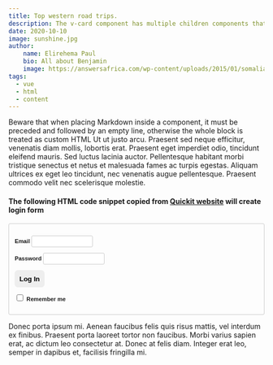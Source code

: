 ```yaml
---
title: Top western road trips.
description: The v-card component has multiple children components that help you build complex examples without having to worry about spacing. This example is comprised of the v-card-title, v-card-text and v-card-actions components. You can write HTML in your Markdown since the next page has been already pre-rendered. Lorem ipsum dolor sit amet, consectetur adipiscing elit, sed do eiusmod tempor incididunt ut labore et dolore magna aliqua. Ut enim ad minim veniam, quis nostrud exercitation ullamco laboris nisi ut aliquip ex ea commodo consequat. Duis aute irure dolor in reprehenderit in voluptate velit esse cillum dolore
date: 2020-10-10
image: sunshine.jpg
author: 
    name: Elirehema Paul
    bio: All about Benjamin
    image: https://answersafrica.com/wp-content/uploads/2015/01/somalia.jpg
tags:
  - vue
  - html
  - content
---
```

Beware that when placing Markdown inside a component, it must be preceded and followed by an empty line, otherwise the whole block is treated as custom HTML Ut ut justo arcu. Praesent sed neque efficitur, venenatis diam mollis, lobortis erat. Praesent eget imperdiet odio, tincidunt eleifend mauris. Sed luctus lacinia auctor. Pellentesque habitant morbi tristique senectus et netus et malesuada fames ac turpis egestas. Aliquam ultrices ex eget leo tincidunt, nec venenatis augue pellentesque. Praesent commodo velit nec scelerisque molestie.

#### The following HTML code snippet copied from <a href="https://www.quackit.com/html/html_editors/scratchpad/?example=/html/codes/html_form_code_with_bootstrap_grid_system" target="_blank">Quickit website</a>  will create login form



<!DOCTYPE html>
<html lang="en">
<head>
<meta charset="utf-8">
<meta name="viewport" content="width=device-width, initial-scale=1">
<meta http-equiv="x-ua-compatible" content="ie=edge">
<title>My Example</title>

<!-- CSS -->
<style>
.myForm {
font-family: "Lucida Sans Unicode", "Lucida Grande", sans-serif;
font-size: 0.8em;
padding: 1em;
border: 1px solid #ccc;
border-radius: 3px;
}

.myForm * {
box-sizing: border-box;
}

.myForm label {
padding: 0;
font-weight: bold;
}

.myForm input {
border: 1px solid #ccc;
border-radius: 3px;
font-family: "Lucida Sans Unicode", "Lucida Grande", sans-serif;
font-size: 0.9em;
padding: 0.5em;
}

.myForm input[type="email"],
.myForm input[type="password"] {
width: 12em;
}

.myForm button {
padding: 0.7em;
border-radius: 0.5em;
background: #eee;
border: none;
font-weight: bold;
}

.myForm button:hover {
background: #ccc;
cursor: pointer;
}
</style>

</head>
<body>

<form class="myForm" method="get" enctype="application/x-www-form-urlencoded" action="/html/codes/html_form_handler.cfm">

<p>
<label>Email 
<input type="email" name="user_email" required>
</label> 

<label>Password 
<input type="password" name="user_pwd" required>
</label>

<button>Log In</button>
</p>

<p>
<label>
<input type="checkbox"> Remember me
</label>
</p>

</form>

</body>
</html>




Donec porta ipsum mi. Aenean faucibus felis quis risus mattis, vel interdum ex finibus. Praesent porta laoreet tortor non faucibus. Morbi varius sapien erat, ac dictum leo consectetur at. Donec at felis diam. Integer erat leo, semper in dapibus et, facilisis fringilla mi.